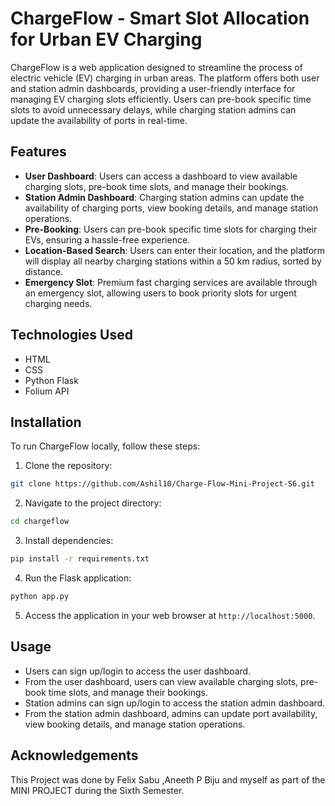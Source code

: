 # ChargeFlow - Smart Slot Allocation for Urban EV Charging

ChargeFlow is a web application designed to streamline the process of electric vehicle (EV) charging in urban areas. The platform offers both user and station admin dashboards, providing a user-friendly interface for managing EV charging slots efficiently. Users can pre-book specific time slots to avoid unnecessary delays, while charging station admins can update the availability of ports in real-time.

## Features

- **User Dashboard**: Users can access a dashboard to view available charging slots, pre-book time slots, and manage their bookings.
- **Station Admin Dashboard**: Charging station admins can update the availability of charging ports, view booking details, and manage station operations.
- **Pre-Booking**: Users can pre-book specific time slots for charging their EVs, ensuring a hassle-free experience.
- **Location-Based Search**: Users can enter their location, and the platform will display all nearby charging stations within a 50 km radius, sorted by distance.
- **Emergency Slot**: Premium fast charging services are available through an emergency slot, allowing users to book priority slots for urgent charging needs.

## Technologies Used

- HTML
- CSS
- Python Flask
- Folium API

## Installation

To run ChargeFlow locally, follow these steps:

1. Clone the repository:

```bash
git clone https://github.com/Ashil10/Charge-Flow-Mini-Project-S6.git
```

2. Navigate to the project directory:

```bash
cd chargeflow
```

3. Install dependencies:

```bash
pip install -r requirements.txt
```

4. Run the Flask application:

```bash
python app.py
```

5. Access the application in your web browser at `http://localhost:5000`.

## Usage

- Users can sign up/login to access the user dashboard.
- From the user dashboard, users can view available charging slots, pre-book time slots, and manage their bookings.
- Station admins can sign up/login to access the station admin dashboard.
- From the station admin dashboard, admins can update port availability, view booking details, and manage station operations.


## Acknowledgements

This Project was done by Felix Sabu ,Aneeth P Biju and myself as part of the MINI PROJECT during the Sixth Semester.
